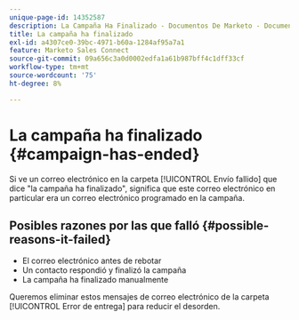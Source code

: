 ```yaml
---
unique-page-id: 14352587
description: La Campaña Ha Finalizado - Documentos De Marketo - Documentación Del Producto
title: La campaña ha finalizado
exl-id: a4307ce0-39bc-4971-b60a-1284af95a7a1
feature: Marketo Sales Connect
source-git-commit: 09a656c3a0d0002edfa1a61b987bff4c1dff33cf
workflow-type: tm+mt
source-wordcount: '75'
ht-degree: 8%

---
```


# La campaña ha finalizado {#campaign-has-ended}

Si ve un correo electrónico en la carpeta [!UICONTROL Envío fallido] que dice &quot;la campaña ha finalizado&quot;, significa que este correo electrónico en particular era un correo electrónico programado en la campaña.

## Posibles razones por las que falló {#possible-reasons-it-failed}

* El correo electrónico antes de rebotar
* Un contacto respondió y finalizó la campaña
* La campaña ha finalizado manualmente

Queremos eliminar estos mensajes de correo electrónico de la carpeta [!UICONTROL Error de entrega] para reducir el desorden.
